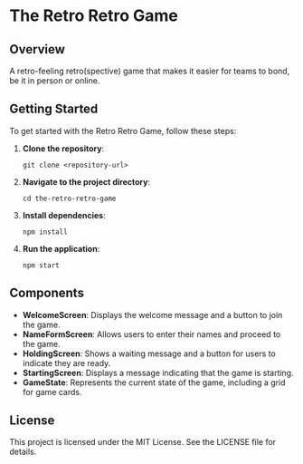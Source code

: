 # The Retro Retro Game

## Overview
A retro-feeling retro(spective) game that makes it easier for teams to bond, be it in person or online.

## Getting Started
To get started with the Retro Retro Game, follow these steps:

1. **Clone the repository**:
   ```
   git clone <repository-url>
   ```

2. **Navigate to the project directory**:
   ```
   cd the-retro-retro-game
   ```

3. **Install dependencies**:
   ```
   npm install
   ```

4. **Run the application**:
   ```
   npm start
   ```

## Components
- **WelcomeScreen**: Displays the welcome message and a button to join the game.
- **NameFormScreen**: Allows users to enter their names and proceed to the game.
- **HoldingScreen**: Shows a waiting message and a button for users to indicate they are ready.
- **StartingScreen**: Displays a message indicating that the game is starting.
- **GameState**: Represents the current state of the game, including a grid for game cards.

## License
This project is licensed under the MIT License. See the LICENSE file for details.